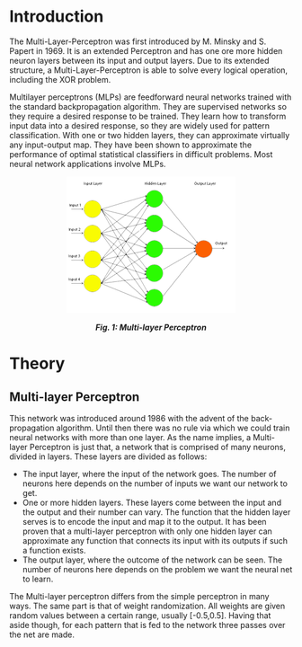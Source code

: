 # Introduction
The Multi-Layer-Perceptron was first introduced by M. Minsky and S. Papert in 1969. It is an extended Perceptron and has one ore more hidden neuron layers between its input and output layers. Due to its extended structure, a Multi-Layer-Perceptron is able to solve every logical operation, including the XOR problem.

Multilayer perceptrons (MLPs) are feedforward neural networks trained with the standard backpropagation algorithm. They are supervised networks so they require a desired response to be trained. They learn how to transform input data into a desired response, so they are widely used for pattern classification. With one or two hidden layers, they can approximate virtually any input-output map. They have been shown to approximate the performance of optimal statistical classifiers in difficult problems. Most neural network applications involve MLPs.

<center>
<img src="./images/perceptron.png">

***Fig. 1: Multi-layer Perceptron***
</center>


# Theory

## Multi-layer Perceptron

This network was introduced around 1986 with the advent of the back-propagation algorithm. Until then there was no rule via which we could train neural networks with more than one layer. As the name implies, a Multi-layer Perceptron is just that, a network that is comprised of many neurons, divided in layers. These layers are divided as follows:

- The input layer, where the input of the network goes. The number of neurons here depends on the number of inputs we want our network to get.
- One or more hidden layers. These layers come between the input and the output and their number can vary. The function that the hidden layer serves is to encode the input and map it to the output. It has been proven that a multi-layer perceptron with only one hidden layer can approximate any function that connects its input with its outputs if such a function exists.
- The output layer, where the outcome of the network can be seen. The number of neurons here depends on the problem we want the neural net to learn.
 
The Multi-layer perceptron differs from the simple perceptron in many ways. The same part is that of weight randomization. All weights are given random values between a certain range, usually [-0.5,0.5]. Having that aside though, for each pattern that is fed to the network three passes over the net are made.